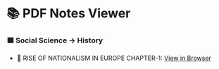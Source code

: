 # 📚 PDF Notes Viewer

### 🟦 Social Science → History

- 📘 RISE OF NATIONALISM IN EUROPE CHAPTER-1: [View in Browser](https://raw.githubusercontent.com/ubsr-official/notebooks/main/NCERT-PDF/HISTORY/SSC-HISTORY-RISE_OF_NATIONALISM_IN_EUROPE-1.pdf)
